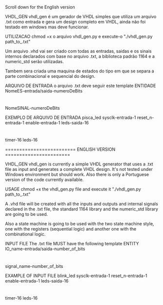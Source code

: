 Scroll down for the English version

VHDL_GEN
vhdl_gen é um gerador de VHDL simples que utiliza um arquivo .txt como entrada e gera um design completo em VHDL, ainda não foi testado em windows mas deve funcionar.

UTILIZACAO
chmod +x o arquivo vhdl_gen.py e execute-o "./vhdl_gen.py path_to_.txt"

Um arquivo .vhd vai ser criado com todas as entradas, saidas e os sinais internos declarados com base no arquivo .txt, a biblioteca padrão 1164 e a numeric_std serão utilizadas.

Tambem sera criada uma maquina de estados do tipo em que se separa a parte combinacional e sequencial do design.

ARQUIVO DE ENTRADA
o arquivo .txt deve seguir este template
ENTIDADE
NomeES-entrada/saida-numeroDeBits
#
NomeSINAL-numeroDeBits

EXEMPLO DE ARQUIVO DE ENTRADA
pisca_led
sysclk-entrada-1
reset_n-entrada-1
enable-entrada-1
leds-saida-16
#
timer-16
leds-16

========================= ENGLISH VERSION =======================

VHDL_GEN
vhdl_gen is currently a simple VHDL generator that uses a .txt file as input and generates a complete VHDL design. It's not tested under Windows environment but should work. 
Also there is only a Portuguese version of the code currently available.

USAGE
chmod +x the vhdl_gen.py file and execute it "./vhdl_gen.py path_to_.txt"

A .vhd file will be created with all the inputs and outputs and internal signals declared in the .txt file, the standard 1164 library and the numeric_std library are going to be used.

Also a state machine is going to be used with the two state machine style, one with the registers (sequential logic) and another one with the combinational logic.

INPUT FILE
The .txt file MUST have the following template
ENTITY
IO_name-entrada/saida-number_of_bits
#
signal_name-number_of_bits

EXAMPLE OF INPUT FILE
blink_led
sysclk-entrada-1
reset_n-entrada-1
enable-entrada-1
leds-saida-16
#
timer-16
leds-16
